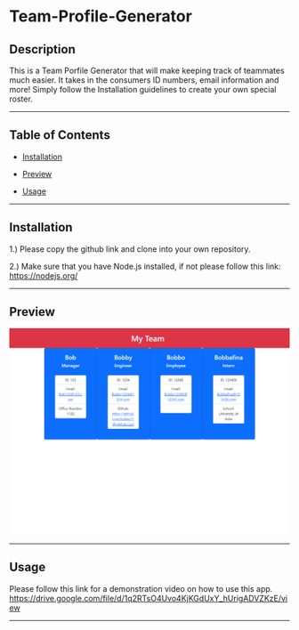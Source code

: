 # Team-Profile-Generator
## Description
This is a Team Porfile Generator that will make keeping track of teammates much easier. It takes in the consumers ID numbers, email information and more! Simply follow the Installation guidelines to create your own special roster.

---

## Table of Contents

- [Installation](#installation)

- [Preview](#Preview)

- [Usage](#usage)



---

## Installation

1.) Please copy the github link and clone into your own repository.

2.) Make sure that you have Node.js installed, if not please follow this link: https://nodejs.org/


---


## Preview

![splash-page](./images/_C__Users_Akbari-AMD-8350_Desktop_Boot_Team-Profile-Generator_dist_index.html.png)

---

## Usage

Please follow this link for a demonstration video on how to use this app. https://drive.google.com/file/d/1q2RTsO4Uvo4KjKGdUxY_hUrigADVZKzE/view

---